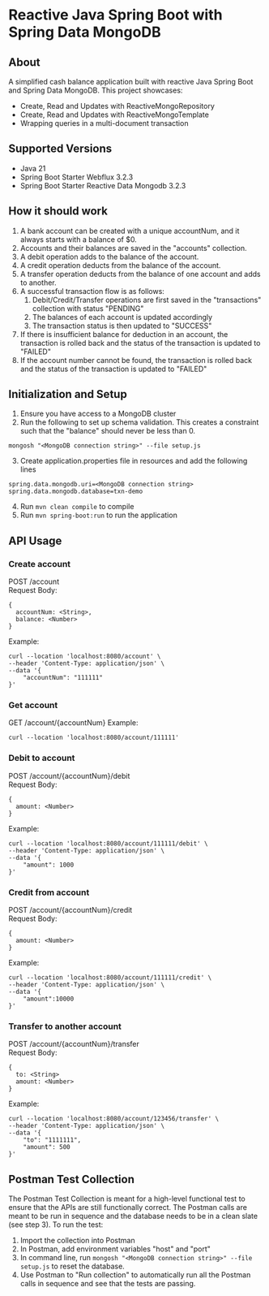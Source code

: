 # Reactive Java Spring Boot with Spring Data MongoDB 

## About
A simplified cash balance application built with reactive Java Spring Boot and Spring Data MongoDB. This project showcases:
- Create, Read and Updates with ReactiveMongoRepository
- Create, Read and Updates with ReactiveMongoTemplate
- Wrapping queries in a multi-document transaction

## Supported Versions
- Java 21
- Spring Boot Starter Webflux 3.2.3 
- Spring Boot Starter Reactive Data Mongodb 3.2.3

## How it should work
1. A bank account can be created with a unique accountNum, and it always starts with a balance of $0.
2. Accounts and their balances are saved in the "accounts" collection.
3. A debit operation adds to the balance of the account.
4. A credit operation deducts from the balance of the account.
5. A transfer operation deducts from the balance of one account and adds to another.
6. A successful transaction flow is as follows:
   1. Debit/Credit/Transfer operations are first saved in the "transactions" collection with status "PENDING"
   2. The balances of each account is updated accordingly
   3. The transaction status is then updated to "SUCCESS"
7. If there is insufficient balance for deduction in an account, the transaction is rolled back and the status of the transaction is updated to "FAILED"
8. If the account number cannot be found, the transaction is rolled back and the status of the transaction is updated to "FAILED"

## Initialization and Setup
1. Ensure you have access to a MongoDB cluster
2. Run the following to set up schema validation. This creates a constraint such that the "balance" should never be less than 0.
```shell
mongosh "<MongoDB connection string>" --file setup.js
```
3. Create application.properties file in resources and add the following lines 
```properties
spring.data.mongodb.uri=<MongoDB connection string>
spring.data.mongodb.database=txn-demo
 ```
4. Run `mvn clean compile` to compile
5. Run `mvn spring-boot:run` to run the application

## API Usage

### Create account
POST /account \
Request Body:
```
{
  accountNum: <String>,
  balance: <Number>
}
```
Example:
```shell
curl --location 'localhost:8080/account' \
--header 'Content-Type: application/json' \
--data '{
    "accountNum": "111111"
}'
```

### Get account
GET /account/{accountNum}
Example:
```shell
curl --location 'localhost:8080/account/111111'
```

### Debit to account
POST /account/{accountNum}/debit \
Request Body:
```
{
  amount: <Number>
}
```
Example:
```shell
curl --location 'localhost:8080/account/111111/debit' \
--header 'Content-Type: application/json' \
--data '{
    "amount": 1000
}'
```

### Credit from account
POST /account/{accountNum}/credit \
Request Body:
```
{
  amount: <Number>
}
```
Example:
```shell
curl --location 'localhost:8080/account/111111/credit' \
--header 'Content-Type: application/json' \
--data '{
    "amount":10000
}'
```

### Transfer to another account
POST /account/{accountNum}/transfer \
Request Body:
```
{
  to: <String>
  amount: <Number>
}
```
Example:
```shell
curl --location 'localhost:8080/account/123456/transfer' \
--header 'Content-Type: application/json' \
--data '{
    "to": "1111111",
    "amount": 500
}'
```

## Postman Test Collection
The Postman Test Collection is meant for a high-level functional test to ensure that the APIs are still functionally correct.
The Postman calls are meant to be run in sequence and the database needs to be in a clean slate (see step 3).
To run the test:
1. Import the collection into Postman
2. In Postman, add environment variables "host" and "port"
3. In command line, run `mongosh "<MongoDB connection string>" --file setup.js` to reset the database.
4. Use Postman to "Run collection" to automatically run all the Postman calls in sequence and see that the tests are passing.

